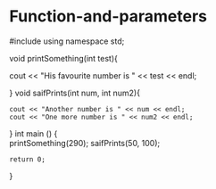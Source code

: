 # Function-and-parameters
#include <iostream>
using namespace std;

void printSomething(int test){
    
 cout << "His favourite number is " << test << endl;
    
}
void saifPrints(int num, int num2){
    
    cout << "Another number is " << num << endl;
    cout << "One more number is " << num2 << endl;
    
}
int main ()
{   
   printSomething(290);
   saifPrints(50, 100);
   
    return 0;
}



